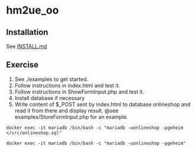 # hm2ue_oo

## Installation

See [INSTALL.md](https://github.com/Digital-Media/hyp2ue_oo/blob/main/INSTALL.md)

## Exercise

1. See ./examples to get started.
2. Follow instructions in index.html and test it.
3. Follow instructions in ShowFormInput.php and test it.
4. Install database if necessary
5. Write content of $_POST sent by index.html to database onlineshop and read it from there and display result. @see examples/StoreFormInput.php for an example.

```shell 
docker exec -it mariadb /bin/bash -c "mariadb -uonlineshop -pgeheim </src/onlineshop.sql"
```

```shell 
docker exec -it mariadb /bin/bash -c "mariadb -uonlineshop -pgeheim"
```